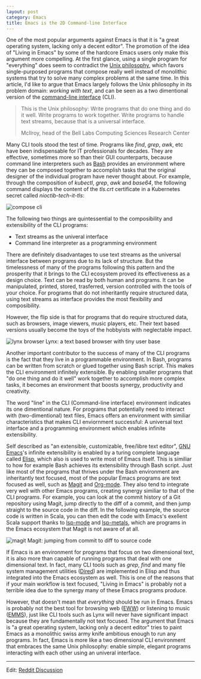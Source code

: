 ```yaml
---
layout: post
category: Emacs
title: Emacs is the 2D Command-line Interface
---
```


One of the most popular arguments against Emacs is that it is "a great
operating system, lacking only a decent editor". The promotion of the
idea of "Living in Emacs" by some of the hardcore Emacs users only
make this argument more compelling. At the first glance, using a
single program for "everything" does seem to contradict the [Unix
philosophy](https://en.wikipedia.org/wiki/Unix_philosophy), which
favors single-purposed programs that compose really well instead of
monolithic systems that try to solve many complex problems at the same
time. In this article, I'd like to argue that Emacs largely follows
the Unix philosophy in its problem domain: _working with text_, and
can be seen as a two dimentional version of the [command-line
interface](https://en.wikipedia.org/wiki/Command-line_interface)
(CLI).

> This is the Unix philosophy: Write programs that do one thing and do
> it well. Write programs to work together. Write programs to handle
> text streams, because that is a universal interface.
>
> McIlroy, head of the Bell Labs Computing Sciences Research Center

Many CLI tools stood the test of time. Programs like _find_, _grep_,
_awk_, etc have been indispensable for IT professionals for
decades. They are effective, sometimes more so than their GUI
counterparts, because command line interpreters such as
[Bash](https://en.wikipedia.org/wiki/Bourne_shell) provides an
environment where they can be composed together to accomplish tasks
that the original designer of the individual program have never
thought about. For example, through the composition of _kubectl_,
_grep_, _awk_ and _base64_, the following command displays the content
of the _tls.crt_ certificate in a Kubernetes secret called
_nioctib-tech-it-tls_:

<img src="{{ site.baseurl }}/images/compose-cli.png" alt="compose cli"/>

The following two things are quintessential to the composibility and
extensibility of the CLI programs:

- Text streams as the univeral interface
- Command line interpreter as a programming environment

There are definitely disadvantages to use text streams as the
universal interface between programs due to its lack of structure. But
the timelessness of many of the programs following this pattern and
the prosperity that it brings to the CLI ecosystem proved its
effectiveness as a design choice. Text can be read by both human and
programs. It can be manipulated, printed, stored, trasferred, version
controlled with the tools of your choice. For programs that do not
inheritantly require structured data, using text streams as interface
provides the most flexibility and composibility.

However, the flip side is that for programs that do require structured
data, such as browsers, image viewers, music players, etc. Their text
based versions usually become the toys of the hobbyists with
neglectable impact.

<img src="{{ site.baseurl }}/images/lynx-browser.png" alt="lynx browser"/>
<span class="image-label">Lynx: a text based browser with tiny user base</span>

Another important contributor to the success of many of the CLI
programs is the fact that they live in a programmable environment. In
Bash, programs can be written from scratch or glued together using
Bash script. This makes the CLI environment infinitely extensible. By
enabling smaller programs that "do one thing and do it well" work
together to accomplish more complex tasks, it becomes an environment
that boosts synergy, productivity and creativity.

The word "line" in the CLI (Command-line interface) environment
indicates its one dimentional nature. For programs that potentially
need to interact with (two-dimentional) text files, Emacs offers an
environment with similiar characteristics that makes CLI enviornment
successful: A universal text interface and a programming environment
which enables infinite extensibility.

Self described as "an extensible, customizable, free/libre text
editor", [GNU Emacs](https://en.wikipedia.org/wiki/GNU_Emacs)'s
infinite extensibility is enabled by a turing complete language called
[Elisp](https://en.wikipedia.org/wiki/Emacs_Lisp), which also is used
to write most of Emacs itself. This is similiar to how for example
Bash achieves its extensibility through Bash script. Just like most of
the programs that thrives under the Bash environment are inheritantly
text focused, most of the popular Emacs programs are text focused as
well, such as [Magit](https://magit.vc/) and
[Org-mode](https://orgmode.org/). They also tend to integrate very
well with other Emacs programs, creating synergy similiar to that of
the CLI programs. For example, you can look at the commit history of a
Git repository using Magit, jump directly to the diff of a commit, and
then jump straight to the source code in the diff. In the following
example, the source code is written in Scala, you can then edit the
code with Emacs's exellent Scala support thanks to
[lsp-mode](https://github.com/emacs-lsp/lsp-mode) and
[lsp-metals](https://github.com/emacs-lsp/lsp-metals), which are
programs in the Emacs ecosystem that Magit is not aware of at all.

<img src="{{ site.baseurl }}/images/magit-code.png" alt="magit"/>
<span class="image-label">Magit: jumping from commit to diff to source code</span>

If Emacs is an environment for programs that focus on two dimensional
text, it is also more than capable of running programs that deal with
one dimensional text. In fact, many CLI tools such as _grep_, _find_
and many file system management utilities
([Dired](https://en.wikipedia.org/wiki/Dired)) are implemented in
Elisp and thus integrated into the Emacs ecosystem as well. This is
one of the reasons that if your main workflow is text focused, "Living
in Emacs" is probably not a terrible idea due to the synergy many of
these Emacs programs produce.

However, that doesn't mean that _everything_ should be run in
Emacs. Emacs is probably not the best tool for browsing web
([EWW](https://www.gnu.org/software/emacs/manual/html_mono/eww.html))
or listening to music
([EMMS](https://en.wikipedia.org/wiki/EMMS_(media_player))), just like
CLI tools such as Lynx will never have significant impact because they
are fundamentally not text focused. The argument that Emacs is "a
great operating system, lacking only a decent editor" tries to paint
Emacs as a monolithic swiss army knife ambitious enough to run any
programs. In fact, Emacs is more like a two dimensional CLI
environment that embraces the same Unix philosophy: enable simple,
elegant programs interacting with each other using an univeral
interface.

----

Edit: [Reddit Discussion](https://www.reddit.com/r/emacs/comments/kk1voo/emacs_is_the_two_dimensional_commandline_interface/)
